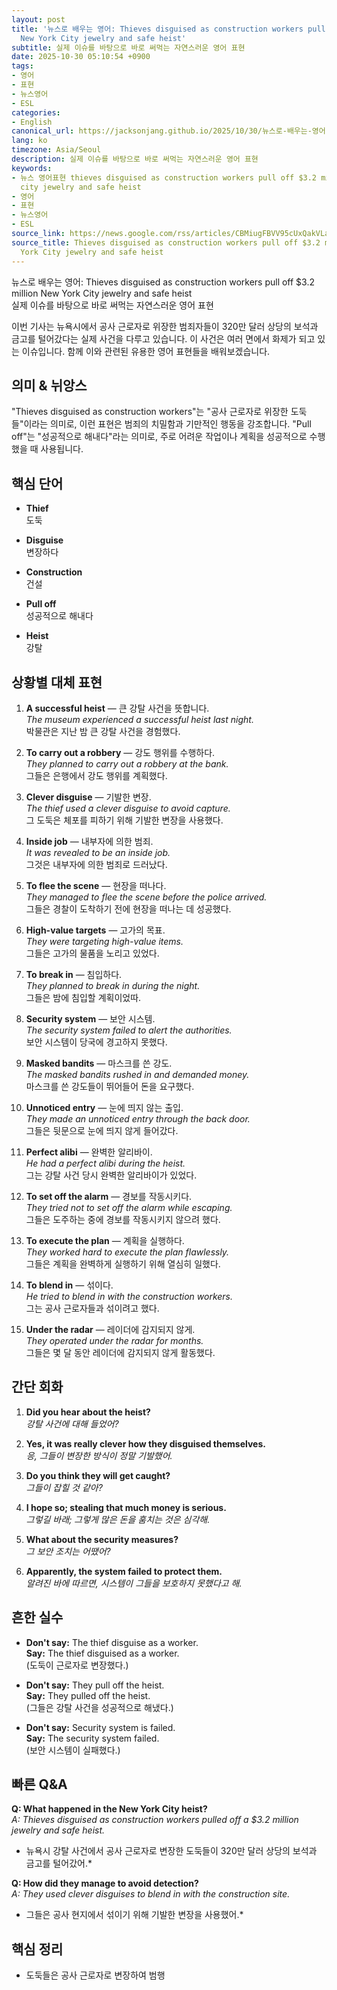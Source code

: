 ```yaml
---
layout: post
title: '뉴스로 배우는 영어: Thieves disguised as construction workers pull off $3.2 million
  New York City jewelry and safe heist'
subtitle: 실제 이슈를 바탕으로 바로 써먹는 자연스러운 영어 표현
date: 2025-10-30 05:10:54 +0900
tags:
- 영어
- 표현
- 뉴스영어
- ESL
categories:
- English
canonical_url: https://jacksonjang.github.io/2025/10/30/뉴스로-배우는-영어-thieves-disguised-as-construction-workers-pull-off-32-million-new-york-city-jewelry-and-safe-heist/
lang: ko
timezone: Asia/Seoul
description: 실제 이슈를 바탕으로 바로 써먹는 자연스러운 영어 표현
keywords:
- 뉴스 영어표현 thieves disguised as construction workers pull off $3.2 million new york
  city jewelry and safe heist
- 영어
- 표현
- 뉴스영어
- ESL
source_link: https://news.google.com/rss/articles/CBMiugFBVV95cUxQakVLaFZ0bTdCRGVoVDVET0xOajZfZ0NIdHpFUngwT1RjTVJROEtRTXA2YWdLZDRUT3djWHY3Y2dsYVREZGxlU1VPWUU0M1RjOTZKR05FWG92SVRDcWtmZEl4dlVWNmp6UzR5Zlc5X0pEb0Z0RFdZVWhub0F1bEVMV09YYlZSbldRbTdNdVBIV3JoQjZueE1lR2hWb0xpYVpSMnowY1lyN1EtMHZacjBnZGpCZ19qbFlXZHfSAVZBVV95cUxNTlBkbEpRVXoxMUl2c3RxREpOME0xckVVMHhybkpraGk2T2h2ZC1od2gyRDEzRllqSFMwb0tSd2xXSERseW9mOWI2NjZXamdMd21pbWR2QQ?oc=5
source_title: Thieves disguised as construction workers pull off $3.2 million New
  York City jewelry and safe heist
---
```


뉴스로 배우는 영어: Thieves disguised as construction workers pull off $3.2 million New York City jewelry and safe heist  
실제 이슈를 바탕으로 바로 써먹는 자연스러운 영어 표현

이번 기사는 뉴욕시에서 공사 근로자로 위장한 범죄자들이 320만 달러 상당의 보석과 금고를 털어갔다는 실제 사건을 다루고 있습니다. 이 사건은 여러 면에서 화제가 되고 있는 이슈입니다. 함께 이와 관련된 유용한 영어 표현들을 배워보겠습니다.

## 의미 & 뉘앙스  
"Thieves disguised as construction workers"는 "공사 근로자로 위장한 도둑들"이라는 의미로, 이런 표현은 범죄의 치밀함과 기만적인 행동을 강조합니다. "Pull off"는 "성공적으로 해내다"라는 의미로, 주로 어려운 작업이나 계획을 성공적으로 수행했을 때 사용됩니다.

## 핵심 단어

- **Thief**  
  도둑

- **Disguise**  
  변장하다

- **Construction**  
  건설

- **Pull off**  
  성공적으로 해내다

- **Heist**  
  강탈

## 상황별 대체 표현

1. **A successful heist** — 큰 강탈 사건을 뜻합니다.  
   *The museum experienced a successful heist last night.*  
   박물관은 지난 밤 큰 강탈 사건을 경험했다.

2. **To carry out a robbery** — 강도 행위를 수행하다.  
   *They planned to carry out a robbery at the bank.*  
   그들은 은행에서 강도 행위를 계획했다.

3. **Clever disguise** — 기발한 변장.  
   *The thief used a clever disguise to avoid capture.*  
   그 도둑은 체포를 피하기 위해 기발한 변장을 사용했다.

4. **Inside job** — 내부자에 의한 범죄.  
   *It was revealed to be an inside job.*  
   그것은 내부자에 의한 범죄로 드러났다.

5. **To flee the scene** — 현장을 떠나다.  
   *They managed to flee the scene before the police arrived.*  
   그들은 경찰이 도착하기 전에 현장을 떠나는 데 성공했다.

6. **High-value targets** — 고가의 목표.  
   *They were targeting high-value items.*  
   그들은 고가의 물품을 노리고 있었다.

7. **To break in** — 침입하다.  
   *They planned to break in during the night.*  
   그들은 밤에 침입할 계획이었따.

8. **Security system** — 보안 시스템.  
   *The security system failed to alert the authorities.*  
   보안 시스템이 당국에 경고하지 못했다.

9. **Masked bandits** — 마스크를 쓴 강도.  
   *The masked bandits rushed in and demanded money.*  
   마스크를 쓴 강도들이 뛰어들어 돈을 요구했다.

10. **Unnoticed entry** — 눈에 띄지 않는 출입.  
   *They made an unnoticed entry through the back door.*  
   그들은 뒷문으로 눈에 띄지 않게 들어갔다.

11. **Perfect alibi** — 완벽한 알리바이.  
   *He had a perfect alibi during the heist.*  
   그는 강탈 사건 당시 완벽한 알리바이가 있었다.

12. **To set off the alarm** — 경보를 작동시키다.  
   *They tried not to set off the alarm while escaping.*  
   그들은 도주하는 중에 경보를 작동시키지 않으려 했다.

13. **To execute the plan** — 계획을 실행하다.  
   *They worked hard to execute the plan flawlessly.*  
   그들은 계획을 완벽하게 실행하기 위해 열심히 일했다.

14. **To blend in** — 섞이다.  
   *He tried to blend in with the construction workers.*  
   그는 공사 근로자들과 섞이려고 했다.

15. **Under the radar** — 레이더에 감지되지 않게.  
   *They operated under the radar for months.*  
   그들은 몇 달 동안 레이더에 감지되지 않게 활동했다.

## 간단 회화

1. **Did you hear about the heist?**  
   *강탈 사건에 대해 들었어?*

2. **Yes, it was really clever how they disguised themselves.**  
   *응, 그들이 변장한 방식이 정말 기발했어.*

3. **Do you think they will get caught?**  
   *그들이 잡힐 것 같아?*

4. **I hope so; stealing that much money is serious.**  
   *그렇길 바래; 그렇게 많은 돈을 훔치는 것은 심각해.*

5. **What about the security measures?**  
   *그 보안 조치는 어땠어?*

6. **Apparently, the system failed to protect them.**  
   *알려진 바에 따르면, 시스템이 그들을 보호하지 못했다고 해.*

## 흔한 실수

- **Don't say:** The thief disguise as a worker.  
  **Say:** The thief disguised as a worker.  
  (도둑이 근로자로 변장했다.)

- **Don't say:** They pull off the heist.  
  **Say:** They pulled off the heist.  
  (그들은 강탈 사건을 성공적으로 해냈다.)

- **Don't say:** Security system is failed.  
  **Say:** The security system failed.  
  (보안 시스템이 실패했다.)

## 빠른 Q&A

**Q: What happened in the New York City heist?**  
*A: Thieves disguised as construction workers pulled off a $3.2 million jewelry and safe heist.*  
* 뉴욕시 강탈 사건에서 공사 근로자로 변장한 도둑들이 320만 달러 상당의 보석과 금고를 털어갔어.*

**Q: How did they manage to avoid detection?**  
*A: They used clever disguises to blend in with the construction site.*  
* 그들은 공사 현지에서 섞이기 위해 기발한 변장을 사용했어.*

## 핵심 정리

- 도둑들은 공사 근로자로 변장하여 범행